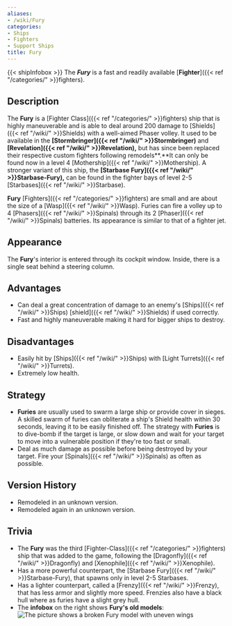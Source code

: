 ```yaml
---
aliases:
- /wiki/Fury
categories:
- Ships
- Fighters
- Support Ships
title: Fury
---
```


{{< shipInfobox >}} The **_Fury_** is a fast and readily available [**Fighter**]({{< ref "/categories/" >}}fighters).

## Description

The **Fury** is a [Fighter Class]({{< ref "/categories/" >}}fighters) ship that is highly maneuverable and is able to deal around 200 damage to [Shields]({{< ref "/wiki/" >}}Shields) with a well-aimed Phaser volley. It used to be available in the **[Stormbringer]({{< ref "/wiki/" >}}Stormbringer)** and **[Revelation]({{< ref "/wiki/" >}}Revelation),** but has since been replaced their respective custom fighters following remodels**.**It can only be found now in a level 4 [Mothership]({{< ref "/wiki/" >}}Mothership). A stronger variant of this ship, the **[Starbase Fury]({{< ref "/wiki/" >}}Starbase-Fury),** can be found in the fighter bays of level 2-5 [Starbases]({{< ref "/wiki/" >}}Starbase).

**Fury** [Fighters]({{< ref "/categories/" >}}fighters) are small and are about the size of a [Wasp]({{< ref "/wiki/" >}}Wasp). Furies can fire a volley up to 4 [Phasers]({{< ref "/wiki/" >}}Spinals) through its 2 [Phaser]({{< ref "/wiki/" >}}Spinals) batteries. Its appearance is similar to that of a fighter jet.

## Appearance

The **Fury**'s interior is entered through its cockpit window. Inside, there is a single seat behind a steering column.

## Advantages

- Can deal a great concentration of damage to an enemy's [Ships]({{< ref "/wiki/" >}}Ships) [shield]({{< ref "/wiki/" >}}Shields) if used correctly.
- Fast and highly maneuverable making it hard for bigger ships to destroy.

## Disadvantages

- Easily hit by [Ships]({{< ref "/wiki/" >}}Ships) with [Light Turrets]({{< ref "/wiki/" >}}Turrets).
- Extremely low health.

## Strategy

- **Furies** are usually used to swarm a large ship or provide cover in sieges. A skilled swarm of furies can obliterate a ship's Shield health within 30 seconds, leaving it to be easily finished off. The strategy with **Furies** is to dive-bomb if the target is large, or slow down and wait for your target to move into a vulnerable position if they're too fast or small.
- Deal as much damage as possible before being destroyed by your target. Fire your [Spinals]({{< ref "/wiki/" >}}Spinals) as often as possible.

## Version History 

- Remodeled in an unknown version.
- Remodeled again in an unknown version.

## Trivia

- The **Fury** was the third [Fighter-Class]({{< ref "/categories/" >}}fighters) ship that was added to the game, following the [Dragonfly]({{< ref "/wiki/" >}}Dragonfly) and [Xenophile]({{< ref "/wiki/" >}}Xenophile).
- Has a more powerful counterpart, the [Starbase Fury]({{< ref "/wiki/" >}}Starbase-Fury), that spawns only in level 2-5 Starbases.
- Has a lighter counterpart, called a [Frenzy]({{< ref "/wiki/" >}}Frenzy), that has less armor and slightly more speed. Frenzies also have a black hull where as furies have a slight grey hull.
- The **infobox** on the right shows **Fury's old models**:![The picture shows a broken Fury model
with uneven
wings](RobloxScreenShot20200629_224148646.png "The picture shows a broken Fury model with uneven wings")